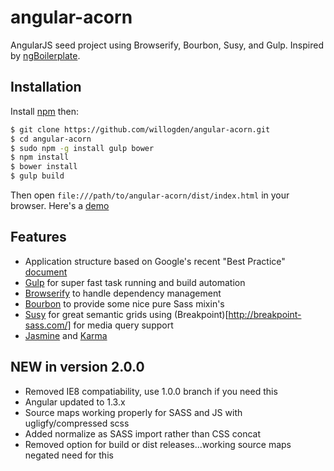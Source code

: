angular-acorn
=============

AngularJS seed project using Browserify, Bourbon, Susy, and Gulp. Inspired by [ngBoilerplate](http://joshdmiller.github.com/ng-boilerplate).

## Installation

Install [npm](https://github.com/npm/npm) then:

```sh
$ git clone https://github.com/willogden/angular-acorn.git
$ cd angular-acorn
$ sudo npm -g install gulp bower
$ npm install
$ bower install
$ gulp build
```

Then open `file:///path/to/angular-acorn/dist/index.html` in your browser. Here's a [demo](http://willo.gd/en/demos/angular-acorn/index.html)

## Features

- Application structure based on Google's recent "Best Practice" [document](https://docs.google.com/document/d/1XXMvReO8-Awi1EZXAXS4PzDzdNvV6pGcuaF4Q9821Es/pub)
- [Gulp](http://gulpjs.com/) for super fast task running and build automation
- [Browserify](http://browserify.org/) to handle dependency management
- [Bourbon](http://bourbon.io/) to provide some nice pure Sass mixin's
- [Susy](http://susydocs.oddbird.net/en/latest/) for great semantic grids using (Breakpoint)[http://breakpoint-sass.com/] for media query support
- [Jasmine](http://jasmine.github.io/) and [Karma](http://karma-runner.github.io/0.12/index.html)

## NEW in version 2.0.0

- Removed IE8 compatiability, use 1.0.0 branch if you need this
- Angular updated to 1.3.x
- Source maps working properly for SASS and JS with ugligfy/compressed scss
- Added normalize as SASS import rather than CSS concat
- Removed option for build or dist releases...working source maps negated need for this
